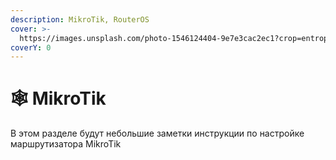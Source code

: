 ```yaml
---
description: MikroTik, RouterOS
cover: >-
  https://images.unsplash.com/photo-1546124404-9e7e3cac2ec1?crop=entropy&cs=srgb&fm=jpg&ixid=M3wxOTcwMjR8MHwxfHNlYXJjaHw2fHxyb3V0ZXJ8ZW58MHx8fHwxNzA3MDExNDc0fDA&ixlib=rb-4.0.3&q=85
coverY: 0
---
```


# 🕸️ MikroTik

В этом разделе будут небольшие заметки инструкции по настройке маршрутизатора MikroTik
